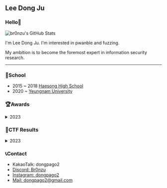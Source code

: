 ## Lee Dong Ju
### Hello👋
![br0nzu's GitHub Stats](https://github-readme-stats.vercel.app/api?username=br0nzu&hide=contribs,prs&theme=buefy)

I'm Lee Dong Ju. I'm interested in pwanble and fuzzing.

My ambition is to become the foremost expert in information security research.

---

### 🏫School
* 2015 ~ 2018 [Haesong High School](https://haeseong-h.gne.go.kr/haeseong-h/main.do)
* 2020 ~ [Yeungnam University](https://www.yu.ac.kr/main/index.do)

### 🏆Awards
<details>
<summary>2023</summary>
<div markdown="1">
* 지식재산 문제해결학습(IP:PBL) 장려상 
</div>
</details>

### 🚩CTF Results
<details>
<summary>2023</summary>
<div markdown="1">
The 27th Hacking Camp CTF 1st(Team: 어디에도)

The 27th Hacking Camp CTF 1st(Team: 어디에도)
The 27th Hacking Camp CTF 1st(Team: 어디에도)
</div>
</details>

### 📞Contact
* KakaoTalk: dongpago2<br>
* <a href="https://www.discord.com/users/992834301752262656">Discord: Br0nzu</a><br>
* <a href="https://www.instagram.com/dongpago2/">Instagram: dongpago2</a><br>
* <a href="mailto:dongpago2@gmail.com">Mail: dongpago2@gmail.com</a>

